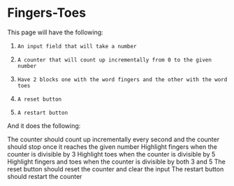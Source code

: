 # Fingers-Toes

This page will have the following:

1.     An input field that will take a number
2.     A counter that will count up incrementally from 0 to the given number
3.     Have 2 blocks one with the word fingers and the other with the word toes
4.     A reset button
5.     A restart button

And it does the following:

The counter should count up incrementally every second and the counter should stop once it reaches the given number
Highlight fingers when the counter is divisible by 3
Highlight toes when the counter is divisible by 5
Highlight fingers and toes when the counter is divisible by both 3 and 5
The reset button should reset the counter and clear the input
The restart button should restart the counter
